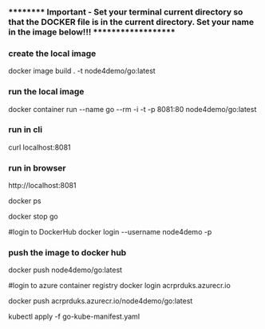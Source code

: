 ### ******** Important - Set your terminal current directory so that the DOCKER file is in the current directory. Set your name in the image below!!! ******************

### create the local image
docker image build . -t node4demo/go:latest

### run the local image
docker container run --name go --rm -i -t -p 8081:80 node4demo/go:latest

### run in cli
curl localhost:8081

### run in browser
http://localhost:8081

docker ps

docker stop go

#login to DockerHub
docker login --username node4demo -p <password>

### push the image to docker hub
docker push node4demo/go:latest

#login to azure container registry
docker login acrprduks.azurecr.io

docker push acrprduks.azurecr.io/node4demo/go:latest

kubectl apply -f go-kube-manifest.yaml

